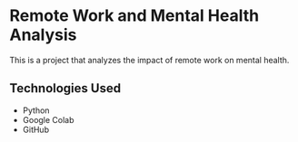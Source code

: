 # Remote Work and Mental Health Analysis

This is a project that analyzes the impact of remote work on mental health.

## Technologies Used
- Python
- Google Colab
- GitHub
